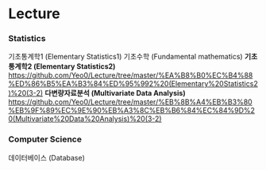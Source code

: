 Lecture
=======

### Statistics
기초통계학1 (Elementary Statistics1)
기초수학 (Fundamental mathematics)
**기초통계학2 (Elementary Statistics2)** <https://github.com/Yeo0/Lecture/tree/master/%EA%B8%B0%EC%B4%88%ED%86%B5%EA%B3%84%ED%95%992%20(Elementary%20Statistics2)%20(3-2)>
**다변량자료분석 (Multivariate Data Analysis)**
<https://github.com/Yeo0/Lecture/tree/master/%EB%8B%A4%EB%B3%80%EB%9F%89%EC%9E%90%EB%A3%8C%EB%B6%84%EC%84%9D%20(Multivariate%20Data%20Analysis)%20(3-2)>


### Computer Science
데이터베이스 (Database)
